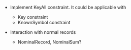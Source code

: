 - Implement KeyAll constraint. It could be applicable with
    - Key constraint
    - KnownSymbol constraint

- Interaction with normal records
    - NominalRecord, NominalSum?



